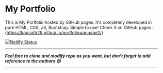 # My Portfolio
This is My Portfolio hosted by GitHub pages. It's completely developed in pure HTML, CSS, JS, Bootstrap. Simple to use!
Check it on GitHub pages : (https://kapirath28.github.io/portfoliowannabe2/)

[![Netlify Status](https://api.netlify.com/api/v1/badges/6433fffa-3b9a-4e6b-8eee-f0a4a8b86024/deploy-status)](https://app.netlify.com/sites/shreyaspatil/deploys)

---
***Feel free to clone and modify repo as you want, but don't forget to add reference to the authors 😊***

---


